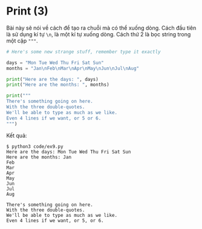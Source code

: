 # Print (3)

Bài này sẽ nói về cách để tạo ra chuỗi mà có thể xuống dòng. Cách đầu tiên là sử dụng kí tự `\n`, là một kí tự xuống dòng. Cách thứ 2 là bọc string trong một cặp `"""`.

```py
# Here's some new strange stuff, remember type it exactly

days = "Mon Tue Wed Thu Fri Sat Sun"
months = "Jan\nFeb\nMar\nApr\nMay\nJun\nJul\nAug"

print("Here are the days: ", days)
print("Here are the months: ", months)

print("""
There's something going on here.
With the three double-quotes.
We'll be able to type as much as we like.
Even 4 lines if we want, or 5 or 6.
""")
```

Kết quả:

```
$ python3 code/ex9.py
Here are the days: Mon Tue Wed Thu Fri Sat Sun
Here are the months: Jan
Feb
Mar
Apr
May
Jun
Jul
Aug

There's something going on here.
With the three double-quotes.
We'll be able to type as much as we like.
Even 4 lines if we want, or 5, or 6.
```
